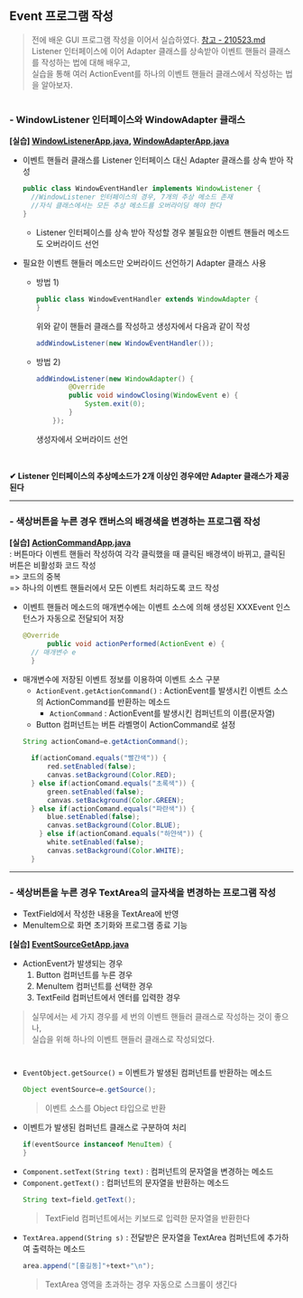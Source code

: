 ## Event 프로그램 작성
> 전에 배운 GUI 프로그램 작성을 이어서 실습하였다.  [참고 - 210523.md](https://github.com/swanstoz/TIL/blob/master/JAVA/API/GUI/java.awt.event%20package/210523.md)<br/>
> Listener 인터페이스에 이어 Adapter 클래스를 상속받아 이벤트 핸들러 클래스를 작성하는 법에 대해 배우고,<br/>
> 실습을 통해 여러 ActionEvent를 하나의 이벤트 핸들러 클래스에서 작성하는 법을 알아보자.

#

### - WindowListener 인터페이스와 WindowAdapter 클래스
**[실습] [WindowListenerApp.java](https://github.com/swanstoz/TIL/blob/master/JAVA/API/GUI/java.awt.event%20package/WindowListenerApp.java), [WindowAdapterApp.java](https://github.com/swanstoz/TIL/blob/master/JAVA/API/GUI/java.awt.event%20package/WindowAdapterApp.java)**

- 이벤트 핸들러 클래스를 Listener 인터페이스 대신 Adapter 클래스를 상속 받아 작성
  ```java
  public class WindowEventHandler implements WindowListener {
    //WindowListener 인터페이스의 경우, 7개의 추상 메소드 존재
    //자식 클래스에서는 모든 추상 메소드를 오버라이딩 해야 한다
  }
  ```
  - Listener 인터페이스를 상속 받아 작성할 경우 불필요한 이벤트 핸들러 메소드도 오버라이드 선언

- 필요한 이벤트 핸들러 메소드만 오버라이드 선언하기 Adapter 클래스 사용
  - 방법 1)
    ```java
    public class WindowEventHandler extends WindowAdapter {
    }
    ```
    위와 같이 핸들러 클래스를 작성하고 생성자에서 다음과 같이 작성
    ```java
    addWindowListener(new WindowEventHandler());
    ```
  - 방법 2)
    ```java
    addWindowListener(new WindowAdapter() {
			@Override
			public void windowClosing(WindowEvent e) {
				System.exit(0);
			}
		});
    ```
    생성자에서 오버라이드 선언
<br/>

**✔ Listener 인터페이스의 추상메소드가 2개 이상인 경우에만 Adapter 클래스가 제공된다**

---

### - 색상버튼을 누른 경우 캔버스의 배경색을 변경하는 프로그램 작성
**[실습] [ActionCommandApp.java](https://github.com/swanstoz/TIL/blob/master/JAVA/API/GUI/java.awt.event%20package/ActionCommandApp.java)**<br/>
: 버튼마다 이벤트 핸들러 작성하여 각각 클릭했을 때 클릭된 배경색이 바뀌고, 클릭된 버튼은 비활성화 코드 작성<br/>
=> 코드의 중복<br/>
=> 하나의 이벤트 핸들러에서 모든 이벤트 처리하도록 코드 작성<br/>

- 이벤트 핸들러 메소드의 매개변수에는 이벤트 소스에 의해 생성된 XXXEvent 인스턴스가 자동으로 전달되어 저장
  ```java
  @Override
		public void actionPerformed(ActionEvent e) {
    // 매개변수 e
    }
  ```
- 매개변수에 저장된 이벤트 정보를 이용하여 이벤트 소스 구분
  - `ActionEvent.getActionCommand()` : ActionEvent를 발생시킨 이벤트 소스의 ActionCommand를 반환하는 메소드
    - `ActionCommand` : ActionEvent를 발생시킨 컴퍼넌트의 이름(문자열)
  - Button 컴퍼넌트는 버튼 라벨명이 ActionCommand로 설정
  ```java
  String actionComand=e.getActionCommand();
			
	if(actionComand.equals("빨간색")) {
		red.setEnabled(false);
		canvas.setBackground(Color.RED);
	} else if(actionComand.equals("초록색")) {
		green.setEnabled(false);
		canvas.setBackground(Color.GREEN);
	} else if(actionComand.equals("파란색")) {
		blue.setEnabled(false);
		canvas.setBackground(Color.BLUE);		
	  } else if(actionComand.equals("하얀색")) {
		white.setEnabled(false);
		canvas.setBackground(Color.WHITE);
	}
  ```

---

### - 색상버튼을 누른 경우 TextArea의 글자색을 변경하는 프로그램 작성
- TextField에서 작성한 내용을 TextArea에 반영
- MenuItem으로 화면 초기화와 프로그램 종료 기능 

**[실습] [EventSourceGetApp.java](https://github.com/swanstoz/TIL/blob/master/JAVA/API/GUI/java.awt.event%20package/EventSourceGetApp.java)**

- ActionEvent가 발생되는 경우
  1) Button 컴퍼넌트를 누른 경우
  2) MenuItem 컴퍼넌트를 선택한 경우
  3) TextFeild 컴퍼넌트에서 엔터를 입력한 경우<br/>
  
> 실무에서는 세 가지 경우를 세 번의 이벤트 핸들러 클래스로 작성하는 것이 좋으나, <br/>
> 실습을 위해 하나의 이벤트 핸들러 클래스로 작성되었다.

#

- `EventObject.getSource()` = 이벤트가 발생된 컴퍼넌트를 반환하는 메소드
  ```java
  Object eventSource=e.getSource();
  ```
  > 이벤트 소스를 Object 타입으로 반환
- 이벤트가 발생된 컴퍼넌트 클래스로 구분하여 처리
  ```java
  if(eventSource instanceof MenuItem) {
  }
  ```
- `Component.setText(String text)` : 컴퍼넌트의 문자열을 변경하는 메소드
- `Component.getText()` : 컴퍼넌트의 문자열을 반환하는 메소드
  ```java
  String text=field.getText();
  ```
  > TextField 컴퍼넌트에서는 키보드로 입력한 문자열을 반환한다
- `TextArea.append(String s)` : 전달받은 문자열을 TextArea 컴퍼넌트에 추가하여 출력하는 메소드
  ```java
  area.append("[홍길동]"+text+"\n");
  ```
  > TextArea 영역을 초과하는 경우 자동으로 스크롤이 생긴다
